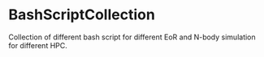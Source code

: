 # BashScriptCollection
Collection of different bash script for different EoR and N-body simulation for different HPC.
